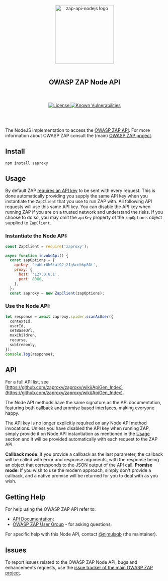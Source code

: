 <div align="center">
  <br/>
  <a href="https://github.com/zaproxy/zap-api-nodejs" title="zaproxy">
    <img width=186px src="assets/images/ZapNodeApi.png" alt="zap-api-nodejs logo">
  </a>
  <br/>
<br/>
<h2>OWASP ZAP Node API</h2>
<br/><br/>

<a href="https://www.apache.org/licenses/LICENSE-2.0.html" title="License">
  <img src="https://img.shields.io/badge/license-Apache%202-4EB1BA.svg" alt="License"/>
</a>
<a href="https://snyk.io/test/github/zaproxy/zap-api-nodejs?targetFile=package.json">
  <img src="https://snyk.io/test/github/zaproxy/zap-api-nodejs/badge.svg?targetFile=package.json" alt="Known Vulnerabilities"/>
</a>

<br/><br/>

</div>

The NodeJS implementation to access the [OWASP ZAP API](https://github.com/zaproxy/zaproxy/wiki/ApiDetails). For more information
about OWASP ZAP consult the (main) [OWASP ZAP project](https://github.com/zaproxy/zaproxy/).

## Install

```
npm install zaproxy
```

## Usage

By default ZAP [requires an API key](https://www.zaproxy.org/faq/why-is-an-api-key-required-by-default/) to be sent with every request. This is done automatically providing you supply the same API key when you instantiate the `ZapClient` that you use to run ZAP with. All following API requests will use this same API key.
You can disable the API key when running ZAP if you are on a trusted network and understand the risks. If you choose to do so, you may omit the `apiKey` property of the `zapOptions` object supplied to `ZapClient`.

### Instantiate the Node API:

```js
const ZapClient = require('zaproxy');

async function invokeApi() {
  const zapOptions = {
    apiKey: 'eahhr6h6kal92j21gkcnhkp80t',
    proxy: {
      host: '127.0.0.1',
      port: 8080,
    },
  };
  const zaproxy = new ZapClient(zapOptions);
```

### Use the Node API:

```js
let response = await zaproxy.spider.scanAsUser({
  contextId,
  userId,
  setBaseUrl,
  maxChildren,
  recurse,
  subtreeonly,
});
console.log(response);
```

## API

For a full API list, see [https://github.com/zaproxy/zaproxy/wiki/ApiGen_Index](https://github.com/zaproxy/zaproxy/wiki/ApiGen_Index).

The Node API methods have the same signature as the API documentation, featuring both callback and promise based interfaces, making everyone happy.

The API key is no longer explicitly required on any Node API method invocations. Unless you have disabled the API key when running ZAP, simply provide it on Node API instantiation as mentioned in the [Usage](#usage) section and it will be provided automatically with each request to the ZAP API.

**Callback mode**: If you provide a callback as the last parameter, the callback will be called with error and response arguments, with the response being an object that corresponds to the JSON output of the API call.
**Promise mode**: If you wish to use the modern approach, simply don't provide a callback, and a native promise will be returned for you to deal with as you wish.

## Getting Help

For help using the OWASP ZAP API refer to:

- [API Documentation](https://www.zaproxy.org/docs/api/);
- [OWASP ZAP User Group](https://groups.google.com/group/zaproxy-users) - for asking questions;

For specific help with this Node API, contact [@njmulsqb](https://github.com/njmulsqb) (the maintainer).

## Issues

To report issues related to the OWASP ZAP Node API, bugs and enhancements requests, use the [issue tracker of the main OWASP ZAP project](https://github.com/zaproxy/zaproxy/issues).
